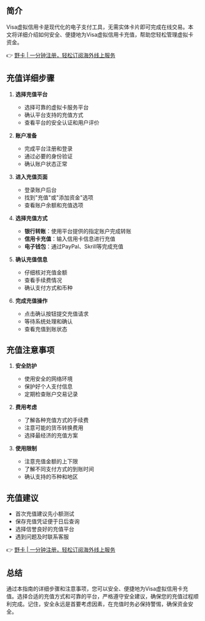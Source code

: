 ## 简介

Visa虚拟信用卡是现代化的电子支付工具，无需实体卡片即可完成在线交易。本文将详细介绍如何安全、便捷地为Visa虚拟信用卡充值，帮助您轻松管理虚拟卡资金。

👉 [野卡 | 一分钟注册，轻松订阅海外线上服务](https://bit.ly/bewildcard)

## 充值详细步骤

1. **选择充值平台**
   - 选择可靠的虚拟卡服务平台
   - 确认平台支持的充值方式
   - 查看平台的安全认证和用户评价

2. **账户准备**
   - 完成平台注册和登录
   - 通过必要的身份验证
   - 确认账户状态正常

3. **进入充值页面**
   - 登录账户后台
   - 找到"充值"或"添加资金"选项
   - 查看账户余额和充值选项

4. **选择充值方式**
   - **银行转账**：使用平台提供的指定账户完成转账
   - **信用卡充值**：输入信用卡信息进行充值
   - **电子钱包**：通过PayPal、Skrill等完成充值

5. **确认充值信息**
   - 仔细核对充值金额
   - 查看手续费情况
   - 确认支付方式和币种

6. **完成充值操作**
   - 点击确认按钮提交充值请求
   - 等待系统处理和确认
   - 查看充值到账状态

## 充值注意事项

1. **安全防护**
   - 使用安全的网络环境
   - 保护好个人支付信息
   - 定期检查账户交易记录

2. **费用考虑**
   - 了解各种充值方式的手续费
   - 注意可能的货币转换费用
   - 选择最经济的充值方案

3. **使用限制**
   - 注意充值金额的上下限
   - 了解不同支付方式的到账时间
   - 确认支持的币种和地区

## 充值建议

- 首次充值建议先小额测试
- 保存充值凭证便于日后查询
- 选择信誉良好的充值平台
- 遇到问题及时联系客服

👉 [野卡 | 一分钟注册，轻松订阅海外线上服务](https://bit.ly/bewildcard)

## 总结

通过本指南的详细步骤和注意事项，您可以安全、便捷地为Visa虚拟信用卡充值。选择合适的充值方式和可靠的平台，严格遵守安全建议，确保您的充值过程顺利完成。记住，安全永远是首要考虑因素，在充值时务必保持警惕，确保资金安全。